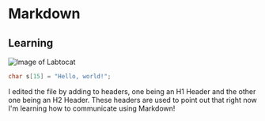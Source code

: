 # Markdown
## Learning



![Image of Labtocat](https://octodex.github.com/images/labtocat.png)



```c++
char s[15] = "Hello, world!";
```

















I edited the file by adding to headers, one being an H1 Header and the other one being an H2 Header. These headers are used to point out that right now I'm learning how to communicate using Markdown!
